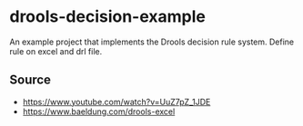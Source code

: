 # drools-decision-example

An example project that implements the Drools decision rule system.
Define rule on excel and drl file.

## Source
- https://www.youtube.com/watch?v=UuZ7pZ_1JDE
- https://www.baeldung.com/drools-excel

